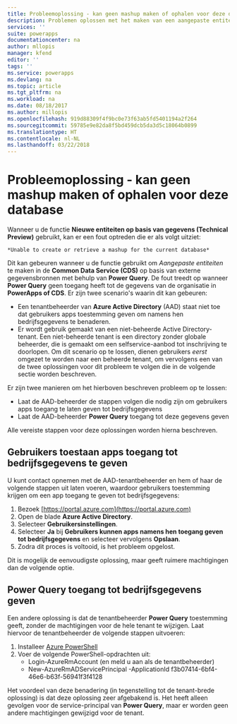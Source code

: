 ```yaml
---
title: Probleemoplossing - kan geen mashup maken of ophalen voor deze database | Microsoft Docs
description: Problemen oplossen met het maken van een aangepaste entiteit met behulp van CDS en Power Query, door middel van beheerderswijzigingen in AAD-beperkingen.
services: ''
suite: powerapps
documentationcenter: na
author: mllopis
manager: kfend
editor: ''
tags: ''
ms.service: powerapps
ms.devlang: na
ms.topic: article
ms.tgt_pltfrm: na
ms.workload: na
ms.date: 08/18/2017
ms.author: millopis
ms.openlocfilehash: 919d88309f4f9bc0e73f63ab5fd5401194a2f264
ms.sourcegitcommit: 59785e9e82da8f5bd459dcb5da3d5c18064b0899
ms.translationtype: HT
ms.contentlocale: nl-NL
ms.lasthandoff: 03/22/2018
---
```

# <a name="troubleshooting---unable-to-create-or-retrieve-a-mashup-for-this-database"></a>Probleemoplossing - kan geen mashup maken of ophalen voor deze database
Wanneer u de functie **Nieuwe entiteiten op basis van gegevens (Technical Preview)** gebruikt, kan er een fout optreden die er als volgt uitziet:

    *Unable to create or retrieve a mashup for the current database*

Dit kan gebeuren wanneer u de functie gebruikt om *Aangepaste entiteiten* te maken in de **Common Data Service (CDS)** op basis van externe gegevensbronnen met behulp van **Power Query**. De fout treedt op wanneer **Power Query** geen toegang heeft tot de gegevens van de organisatie in **PowerApps of CDS**. Er zijn twee scenario's waarin dit kan gebeuren:

* Een tenantbeheerder van **Azure Active Directory** (AAD) staat niet toe dat gebruikers apps toestemming geven om namens hen bedrijfsgegevens te benaderen.
* Er wordt gebruik gemaakt van een niet-beheerde Active Directory-tenant. Een niet-beheerde tenant is een directory zonder globale beheerder, die is gemaakt om een selfservice-aanbod tot inschrijving te doorlopen. Om dit scenario op te lossen, dienen gebruikers *eerst* omgezet te worden naar een beheerde tenant, om vervolgens een van de twee oplossingen voor dit probleem te volgen die in de volgende sectie worden beschreven.

Er zijn twee manieren om het hierboven beschreven probleem op te lossen:

* Laat de AAD-beheerder de stappen volgen die nodig zijn om gebruikers apps toegang te laten geven tot bedrijfsgegevens
* Laat de AAD-beheerder **Power Query** toegang tot deze gegevens geven

Alle vereiste stappen voor deze oplossingen worden hierna beschreven.

## <a name="allowing-users-to-give-apps-consent-to-access-company-data"></a>Gebruikers toestaan apps toegang tot bedrijfsgegevens te geven

U kunt contact opnemen met de AAD-tenantbeheerder en hem of haar de volgende stappen uit laten voeren, waardoor gebruikers toestemming krijgen om een app toegang te geven tot bedrijfsgegevens:

1. Bezoek [https://portal.azure.com](https://portal.azure.com)
2. Open de blade **Azure Active Directory**.
3. Selecteer **Gebruikersinstellingen**.
4. Selecteer **Ja** bij **Gebruikers kunnen apps namens hen toegang geven tot bedrijfsgegevens** en selecteer vervolgens **Opslaan**.
5. Zodra dit proces is voltooid, is het probleem opgelost.

Dit is mogelijk de eenvoudigste oplossing, maar geeft ruimere machtigingen dan de volgende optie.

## <a name="allowing-power-query-to-access-company-data"></a>Power Query toegang tot bedrijfsgegevens geven
Een andere oplossing is dat de tenantbeheerder **Power Query** toestemming geeft, zonder de machtigingen voor de hele tenant te wijzigen. Laat hiervoor de tenantbeheerder de volgende stappen uitvoeren:

1. Installeer [Azure PowerShell](https://docs.microsoft.com/powershell/azure/install-azurerm-ps)
2. Voer de volgende PowerShell-opdrachten uit:
   * Login-AzureRmAccount (en meld u aan als de tenantbeheerder)
   * New-AzureRmADServicePrincipal -ApplicationId f3b07414-6bf4-46e6-b63f-56941f3f4128

Het voordeel van deze benadering (in tegenstelling tot de tenant-brede oplossing) is dat deze oplossing zeer afgebakend is. Het heeft alleen gevolgen voor de service-principal van **Power Query**, maar er worden geen andere machtigingen gewijzigd voor de tenant.

